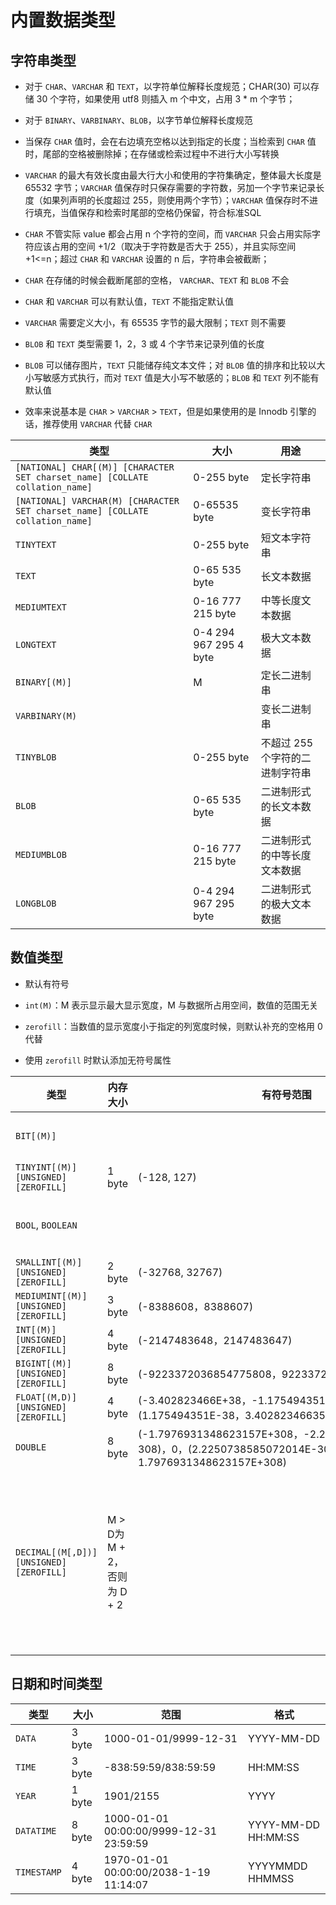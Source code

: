 # 内置数据类型

## 字符串类型

- 对于 `CHAR`、`VARCHAR` 和 `TEXT`，以字符单位解释长度规范；CHAR(30) 可以存储 30 个字符，如果使用 utf8 则插入 m 个中文，占用 3 * m 个字节；

- 对于 `BINARY`、`VARBINARY`、`BLOB`，以字节单位解释长度规范

- 当保存 `CHAR` 值时，会在右边填充空格以达到指定的长度；当检索到 `CHAR` 值时，尾部的空格被删除掉；在存储或检索过程中不进行大小写转换

- `VARCHAR` 的最大有效长度由最大行大小和使用的字符集确定，整体最大长度是 65532 字节；`VARCHAR` 值保存时只保存需要的字符数，另加一个字节来记录长度（如果列声明的长度超过 255，则使用两个字节）；`VARCHAR` 值保存时不进行填充，当值保存和检索时尾部的空格仍保留，符合标准SQL

- `CHAR` 不管实际 value 都会占用 n 个字符的空间，而 `VARCHAR` 只会占用实际字符应该占用的空间 +1/2（取决于字符数是否大于 255），并且实际空间 +1<=n；超过 `CHAR` 和 `VARCHAR` 设置的 n 后，字符串会被截断；

- `CHAR` 在存储的时候会截断尾部的空格， `VARCHAR`、`TEXT` 和 `BLOB` 不会

- `CHAR` 和 `VARCHAR` 可以有默认值，`TEXT` 不能指定默认值

- `VARCHAR` 需要定义大小，有 65535 字节的最大限制；`TEXT` 则不需要

- `BLOB` 和 `TEXT` 类型需要 1，2，3 或 4 个字节来记录列值的长度

- `BLOB` 可以储存图片，`TEXT` 只能储存纯文本文件；对 `BLOB` 值的排序和比较以大小写敏感方式执行，而对 `TEXT` 值是大小写不敏感的；`BLOB` 和 `TEXT` 列不能有默认值

- 效率来说基本是 `CHAR` > `VARCHAR` > `TEXT`，但是如果使用的是 Innodb 引擎的话，推荐使用 `VARCHAR` 代替 `CHAR`

|类型|大小|用途
|-|-|-|
`[NATIONAL] CHAR[(M)] [CHARACTER SET charset_name] [COLLATE collation_name]`|0-255 byte|定长字符串|
`[NATIONAL] VARCHAR(M) [CHARACTER SET charset_name] [COLLATE collation_name]`|0-65535 byte|变长字符串|
`TINYTEXT`|0-255 byte|短文本字符串|
`TEXT`|0-65 535 byte|长文本数据|
`MEDIUMTEXT`|0-16 777 215 byte|中等长度文本数据|
`LONGTEXT`|0-4 294 967 295 4 byte|极大文本数据|
`BINARY[(M)]`|M|定长二进制串
`VARBINARY(M)`||变长二进制串
`TINYBLOB`|0-255 byte|不超过 255 个字符的二进制字符串|
`BLOB`|0-65 535 byte|二进制形式的长文本数据|
`MEDIUMBLOB`|0-16 777 215 byte|二进制形式的中等长度文本数据|
`LONGBLOB`|0-4 294 967 295  byte|二进制形式的极大文本数据|

## 数值类型

- 默认有符号

- `int(M)`：M 表示显示最大显示宽度，M 与数据所占用空间，数值的范围无关

- `zerofill`：当数值的显示宽度小于指定的列宽度时候，则默认补充的空格用 0 代替

- 使用 `zerofill` 时默认添加无符号属性

|类型|内存大小|有符号范围|无符号范围|备注
|-|-|-|-|-|
`BIT[(M)]`||||M 表示占用的位数，支持 1 到 64，1 是默认值
`TINYINT[(M)] [UNSIGNED] [ZEROFILL]`|1 byte|(-128, 127)|(0, 256)|
`BOOL`, `BOOLEAN`||||实际是 TINYINT(1)，0 为 false，非 0 为 true|
`SMALLINT[(M)] [UNSIGNED] [ZEROFILL]`|2 byte|(-32768, 32767)|(0, 65535)
`MEDIUMINT[(M)] [UNSIGNED] [ZEROFILL]`|3 byte|(-8388608，8388607)|(0，16777215)
`INT[(M)] [UNSIGNED] [ZEROFILL]`|4 byte|(-2147483648，2147483647)|(0，4294967295)
`BIGINT[(M)] [UNSIGNED] [ZEROFILL]`|8 byte|(-9223372036854775808，9223372036854775807)|(0，18446744073709551615)
`FLOAT[(M,D)] [UNSIGNED] [ZEROFILL]`|4 byte|	(-3.402823466E+38，-1.175494351E-38)，0，(1.175494351E-38，3.402823466351E+38)|0，(1.175494351E-38，3.402823466E+38)
`DOUBLE`|8 byte|	(-1.7976931348623157E+308，-2.2250738585072014E-308)，0，(2.2250738585072014E-308，1.7976931348623157E+308)|0，(2.2250738585072014E-308，1.7976931348623157E+308)
`DECIMAL[(M[,D])] [UNSIGNED] [ZEROFILL]`|M > D为 M + 2，否则为 D + 2|||对 DECIMAL(M,D)，M 表示小数点左边和右边可以存储的十进制数字的最大个数，D 表示小数点右边可以存储的十进制数字的最大个数，M 最大支持 65，默认 10，D 最大支持 30，默认 0

## 日期和时间类型

|类型|大小|范围|格式|
|-|-|-|-|
`DATA`|3 byte|1000-01-01/9999-12-31|YYYY-MM-DD|
`TIME`|3 byte|-838:59:59/838:59:59|HH:MM:SS|
`YEAR`|1 byte|1901/2155|YYYY|
`DATATIME`|8 byte|1000-01-01 00:00:00/9999-12-31 23:59:59|YYYY-MM-DD HH:MM:SS|
`TIMESTAMP`|4 byte|1970-01-01 00:00:00/2038-1-19 11:14:07|YYYYMMDD HHMMSS|
